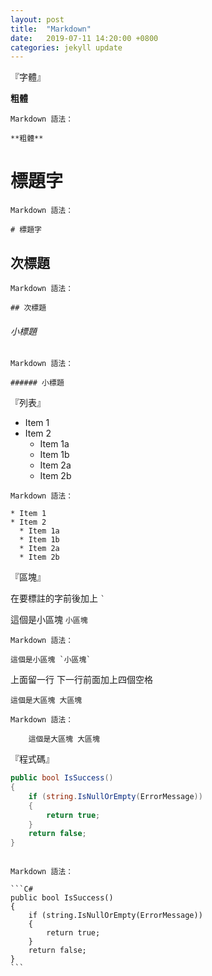 ```yaml
---
layout: post
title:  "Markdown"
date:   2019-07-11 14:20:00 +0800
categories: jekyll update
---
```


『字體』


**粗體**   
```no-highlight
Markdown 語法：

**粗體**
```

# 標題字 
```no-highlight 
Markdown 語法：

# 標題字
```

## 次標題 
```no-highlight 
Markdown 語法：

## 次標題
```

###### 小標題  
```no-highlight
Markdown 語法：

###### 小標題
```

『列表』  

* Item 1  
* Item 2  
  * Item 1a  
  * Item 1b  
  * Item 2a  
  * Item 2b 
  
```no-highlight
Markdown 語法：

* Item 1  
* Item 2  
  * Item 1a  
  * Item 1b  
  * Item 2a  
  * Item 2b  
```

『區塊』

在要標註的字前後加上 <code>`</code>

這個是小區塊 `小區塊`
```no-highlight
Markdown 語法：

這個是小區塊 `小區塊`
```

上面留一行
下一行前面加上四個空格 

    這個是大區塊 大區塊 
```no-highlight
Markdown 語法：

    這個是大區塊 大區塊  
```

『程式碼』


```C#
public bool IsSuccess()
{
    if (string.IsNullOrEmpty(ErrorMessage))
    {
        return true;
    }
    return false;
}
```       
<pre lang="no-highlight"><code>
Markdown 語法：

```C#
public bool IsSuccess()
{
    if (string.IsNullOrEmpty(ErrorMessage))
    {
        return true;
    }
    return false;
}
```
</code></pre>    


